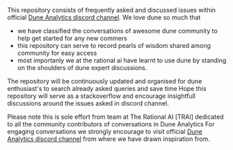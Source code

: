 This repository consists of frequently asked and discussed issues within official [Dune Analytics discord channel](https://discord.gg/ErrzwBz).
We love dune so much that 
* we have classified the conversations of awesome dune community to help get started for any new commers
* this repository can serve to record pearls of wisdom shared among community for easy access
* most importanly we at the rational ai have learnt to use dune by standing on the shoulders of dune expert discussions.
 
The repository will be continuously updated and organised for dune enthusiast's to search already asked queries and save time 
Hope this repository will serve as a stackoverflow and encourage insightfull discussions around the issues asked in discord channel.

Please note this is sole effort from team at The Rational AI [TRAI] dedicated to all the community contributors of conversations in Dune Analytics 
For engaging conversations we strongly encourage to visit official [Dune Analytics discord channel](https://discord.gg/ErrzwBz) from where we have drawn inspiration from.



